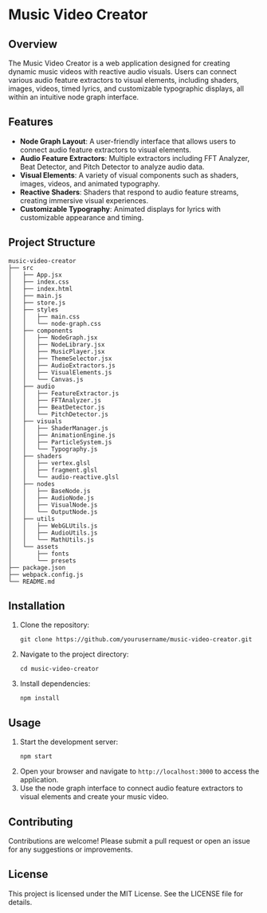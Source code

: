 # Music Video Creator

## Overview
The Music Video Creator is a web application designed for creating dynamic music videos with reactive audio visuals. Users can connect various audio feature extractors to visual elements, including shaders, images, videos, timed lyrics, and customizable typographic displays, all within an intuitive node graph interface.

## Features
- **Node Graph Layout**: A user-friendly interface that allows users to connect audio feature extractors to visual elements.
- **Audio Feature Extractors**: Multiple extractors including FFT Analyzer, Beat Detector, and Pitch Detector to analyze audio data.
- **Visual Elements**: A variety of visual components such as shaders, images, videos, and animated typography.
- **Reactive Shaders**: Shaders that respond to audio feature streams, creating immersive visual experiences.
- **Customizable Typography**: Animated displays for lyrics with customizable appearance and timing.

## Project Structure
```
music-video-creator
├── src
│   ├── App.jsx
│   ├── index.css
│   ├── index.html
│   ├── main.js
│   ├── store.js
│   ├── styles
│   │   ├── main.css
│   │   └── node-graph.css
│   ├── components
│   │   ├── NodeGraph.jsx
│   │   ├── NodeLibrary.jsx
│   │   ├── MusicPlayer.jsx
│   │   ├── ThemeSelector.jsx
│   │   ├── AudioExtractors.js
│   │   ├── VisualElements.js
│   │   └── Canvas.js
│   ├── audio
│   │   ├── FeatureExtractor.js
│   │   ├── FFTAnalyzer.js
│   │   ├── BeatDetector.js
│   │   └── PitchDetector.js
│   ├── visuals
│   │   ├── ShaderManager.js
│   │   ├── AnimationEngine.js
│   │   ├── ParticleSystem.js
│   │   └── Typography.js
│   ├── shaders
│   │   ├── vertex.glsl
│   │   ├── fragment.glsl
│   │   └── audio-reactive.glsl
│   ├── nodes
│   │   ├── BaseNode.js
│   │   ├── AudioNode.js
│   │   ├── VisualNode.js
│   │   └── OutputNode.js
│   ├── utils
│   │   ├── WebGLUtils.js
│   │   ├── AudioUtils.js
│   │   └── MathUtils.js
│   └── assets
│       ├── fonts
│       └── presets
├── package.json
├── webpack.config.js
└── README.md
```

## Installation
1. Clone the repository:
   ```
   git clone https://github.com/yourusername/music-video-creator.git
   ```
2. Navigate to the project directory:
   ```
   cd music-video-creator
   ```
3. Install dependencies:
   ```
   npm install
   ```

## Usage
1. Start the development server:
   ```
   npm start
   ```
2. Open your browser and navigate to `http://localhost:3000` to access the application.
3. Use the node graph interface to connect audio feature extractors to visual elements and create your music video.

## Contributing
Contributions are welcome! Please submit a pull request or open an issue for any suggestions or improvements.

## License
This project is licensed under the MIT License. See the LICENSE file for details.